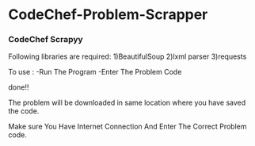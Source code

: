 # CodeChef-Problem-Scrapper
### CodeChef Scrapyy
Following libraries are required:
1)BeautifulSoup
2)lxml parser
3)requests

To use :
-Run The Program
-Enter The Problem Code

done!!

The problem will be downloaded in same location where you have saved the code.

Make sure You Have Internet Connection And Enter The Correct Problem code.
